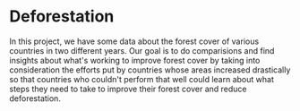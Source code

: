 # Deforestation

In this project, we have some data about the forest cover of various countries in two different years. Our goal is to do comparisions and find insights about what's
working to improve forest cover by taking into consideration the efforts put by countries whose areas increased drastically so that countries who couldn't perform that
well could learn about what steps they need to take to improve their forest cover and reduce deforestation.
